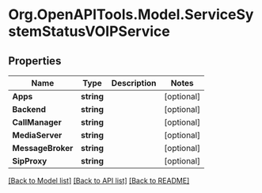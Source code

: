 # Org.OpenAPITools.Model.ServiceSystemStatusVOIPService

## Properties

Name | Type | Description | Notes
------------ | ------------- | ------------- | -------------
**Apps** | **string** |  | [optional] 
**Backend** | **string** |  | [optional] 
**CallManager** | **string** |  | [optional] 
**MediaServer** | **string** |  | [optional] 
**MessageBroker** | **string** |  | [optional] 
**SipProxy** | **string** |  | [optional] 

[[Back to Model list]](../README.md#documentation-for-models) [[Back to API list]](../README.md#documentation-for-api-endpoints) [[Back to README]](../README.md)

